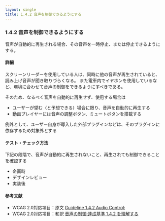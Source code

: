 ```yaml
---
layout: single
title: 1.4.2 音声を制御できるようにする
---
```


### 1.4.2 音声を制御できるようにする

音声が自動的に再生される場合、その音声を一時停止、または停止できるようにする。

#### 詳細

スクリーンリーダーを使用している人は、同時に他の音声が再生されていると、読み上げ音声が聞き取りづらくなる。
また電車内でイヤホンを使用しているなど、環境に合わせて音声の制御をできるようにすべきである。

そのため、なるべく音声を自動的に再生せず、使用する場合は

- ユーザーが望む（と予想できる）場合に限り、音声を自動的に再生する
- 動画プレイヤーには音声の調整ボタン、ミュートボタンを搭載する

例外として、ユーザー自身が導入した外部プラグインなどは、そのプラグインに依存するため対象外とする

#### テスト・チェック方法

下記の段階で、音声が自動的に再生されないこと、再生されても制御できることを確認する

- 企画時
- デザインレビュー
- 実装後

#### 参考文献

- WCAG 2.0対応項目：原文 [Guideline 1.4.2 Audio Control:](https://www.w3.org/TR/UNDERSTANDING-WCAG20/visual-audio-contrast-dis-audio.html)
- WCAG 2.0対応項目：和訳 [音声の制御:達成基準 1.4.2 を理解する](http://waic.jp/docs/UNDERSTANDING-WCAG20/visual-audio-contrast-dis-audio.html)
